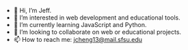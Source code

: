 - 👋 Hi, I’m Jeff.
- 👀 I’m interested in web development and educational tools.
- 🌱 I’m currently learning JavaScript and Python.
- 💞️ I’m looking to collaborate on web or educational projects.
- 📫 How to reach me: jcheng13@mail.sfsu.edu

<!---
apisorder/apisorder is a ✨ special ✨ repository because its `README.md` (this file) appears on your GitHub profile.
You can click the Preview link to take a look at your changes.
--->
